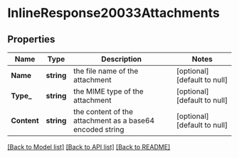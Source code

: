 # InlineResponse20033Attachments

## Properties
Name | Type | Description | Notes
------------ | ------------- | ------------- | -------------
**Name** | **string** | the file name of the attachment | [optional] [default to null]
**Type_** | **string** | the MIME type of the attachment | [optional] [default to null]
**Content** | **string** | the content of the attachment as a base64 encoded string | [optional] [default to null]

[[Back to Model list]](../README.md#documentation-for-models) [[Back to API list]](../README.md#documentation-for-api-endpoints) [[Back to README]](../README.md)

